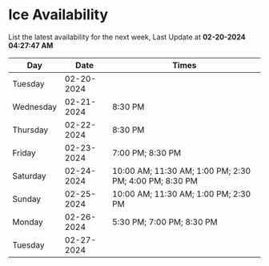 # Ice Availability

List the latest availability for the next week, Last Update at **02-20-2024 04:27:47 AM**

| Day         | Date        | Times       |
| ----------- | ----------- | ----------- |
|Tuesday|02-20-2024||
|Wednesday|02-21-2024|8:30 PM|
|Thursday|02-22-2024|8:30 PM|
|Friday|02-23-2024|7:00 PM; 8:30 PM|
|Saturday|02-24-2024|10:00 AM; 11:30 AM; 1:00 PM; 2:30 PM; 4:00 PM; 8:30 PM|
|Sunday|02-25-2024|10:00 AM; 11:30 AM; 1:00 PM; 2:30 PM|
|Monday|02-26-2024|5:30 PM; 7:00 PM; 8:30 PM|
|Tuesday|02-27-2024||
